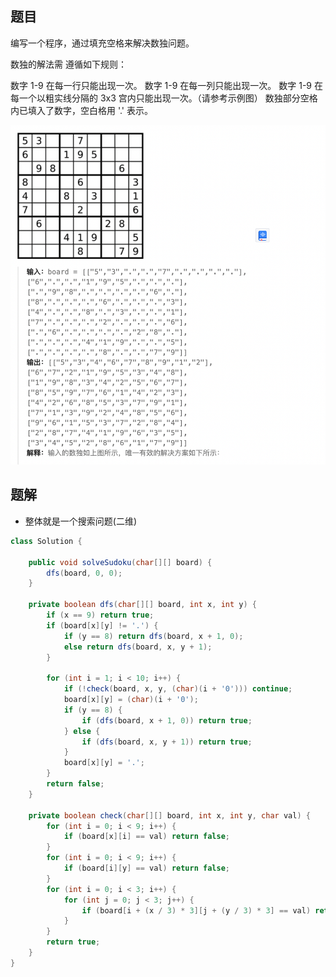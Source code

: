 ## 题目
编写一个程序，通过填充空格来解决数独问题。

数独的解法需 遵循如下规则：

数字 1-9 在每一行只能出现一次。
数字 1-9 在每一列只能出现一次。
数字 1-9 在每一个以粗实线分隔的 3x3 宫内只能出现一次。（请参考示例图）
数独部分空格内已填入了数字，空白格用 '.' 表示。

![](../../image/8/1.png)

## 题解
+ 整体就是一个搜索问题(二维)

```java
class Solution {

    public void solveSudoku(char[][] board) {
        dfs(board, 0, 0);
    }

    private boolean dfs(char[][] board, int x, int y) {
        if (x == 9) return true;
        if (board[x][y] != '.') {
            if (y == 8) return dfs(board, x + 1, 0);
            else return dfs(board, x, y + 1);
        }

        for (int i = 1; i < 10; i++) {
            if (!check(board, x, y, (char)(i + '0'))) continue;
            board[x][y] = (char)(i + '0');
            if (y == 8) {
                if (dfs(board, x + 1, 0)) return true;
            } else {
                if (dfs(board, x, y + 1)) return true;
            }
            board[x][y] = '.';
        }
        return false;
    }

    private boolean check(char[][] board, int x, int y, char val) {
        for (int i = 0; i < 9; i++) {
            if (board[x][i] == val) return false;
        }
        for (int i = 0; i < 9; i++) {
            if (board[i][y] == val) return false;
        }
        for (int i = 0; i < 3; i++) {
            for (int j = 0; j < 3; j++) {
                if (board[i + (x / 3) * 3][j + (y / 3) * 3] == val) return false;
            }
        }
        return true;
    }
}
```

